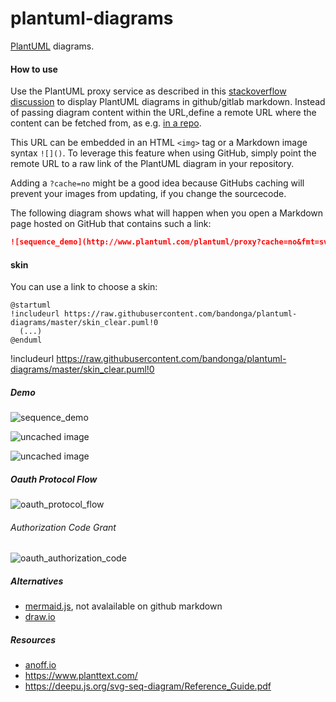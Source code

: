 # plantuml-diagrams


[PlantUML](github.com/plantuml/plantuml) diagrams.

#### How to use

Use the PlantUML proxy service as described in this [stackoverflow discussion](https://stackoverflow.com/questions/32203610/how-to-integrate-uml-diagrams-into-gitlab-or-github) to display PlantUML diagrams in github/gitlab markdown. Instead of passing diagram content within the URL,define a remote URL where the content can be fetched from, as e.g. [in a repo](http://www.plantuml.com/plantuml/proxy?src=https://raw.github.com/plantuml/plantuml-server/master/src/main/webapp/resource/test2diagrams.txt).
  
This URL can be embedded in an HTML `<img>` tag or a Markdown image syntax `![]()`. To leverage this feature when using GitHub, simply point the remote URL to a raw link of the PlantUML diagram in your repository.

Adding a `?cache=no` might be a good idea because GitHubs caching will prevent your images from updating, if you change the sourcecode.

The following diagram shows what will happen when you open a Markdown page hosted on GitHub that contains such a link:

```markdown
![sequence_demo](http://www.plantuml.com/plantuml/proxy?cache=no&fmt=svg&src=https://raw.githubusercontent.com/marcelofpfelix/plantuml-diagrams/master/sequence_demo.puml)
```

#### skin

You can use a link to choose a skin:

```plantuml
@startuml
!includeurl https://raw.githubusercontent.com/bandonga/plantuml-diagrams/master/skin_clear.puml!0
  (...)
@enduml
```

!includeurl https://raw.githubusercontent.com/bandonga/plantuml-diagrams/master/skin_clear.puml!0

##### Demo

![sequence_demo](http://www.plantuml.com/plantuml/proxy?cache=no&fmt=svg&src=https://raw.githubusercontent.com/marcelofpfelix/plantuml-diagrams/master/sequence_demo.puml)


![uncached image](http://www.plantuml.com/plantuml/proxy?cache=no&src=https://raw.githubusercontent.com/marcelofpfelix/plantuml-diagrams/master/example/example1.puml)

![uncached image](http://www.plantuml.com/plantuml/proxy?cache=no&src=https://raw.githubusercontent.com/marcelofpfelix/plantuml-diagrams/master/example/example2.puml)

##### Oauth Protocol Flow

![oauth_protocol_flow](http://www.plantuml.com/plantuml/proxy?cache=no&fmt=svg&src=https://raw.githubusercontent.com/marcelofpfelix/plantuml-diagrams/master/oauth_protocol_flow.puml)

###### Authorization Code Grant

![oauth_authorization_code](http://www.plantuml.com/plantuml/proxy?cache=no&fmt=svg&src=https://raw.githubusercontent.com/marcelofpfelix/plantuml-diagrams/master/oauth_authorization_code.puml)


##### Alternatives
* [mermaid.js](https://github.com/knsv/mermaid), not avalailable on github markdown
* [draw.io](https://github.com/jgraph/drawio-github)

##### Resources
* [anoff.io](https://anoff.io/blog/2018-07-31-diagrams-with-plantuml/)
* https://www.planttext.com/
* https://deepu.js.org/svg-seq-diagram/Reference_Guide.pdf

